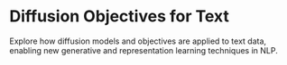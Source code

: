 # Diffusion Objectives for Text

Explore how diffusion models and objectives are applied to text data, enabling new generative and representation learning techniques in NLP. 